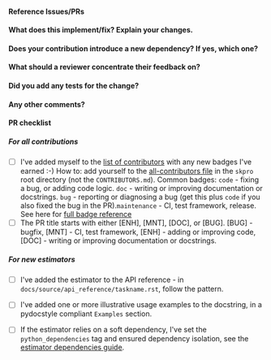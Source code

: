 <!--
Thanks for contributing a pull request! Please ensure you have taken a look
at our contribution guide: https://skpro.readthedocs.io/en/latest/contribute.html
-->

#### Reference Issues/PRs
<!--
Example: Fixes #1234. See also #3456.

Please use keywords (e.g., Fixes) to create link to the issues or pull requests
you resolved, so that they will automatically be closed when your pull request
is merged. See https://github.com/blog/1506-closing-issues-via-pull-requests
-->


#### What does this implement/fix? Explain your changes.
<!--
A clear and concise description of what you have implemented.
-->

#### Does your contribution introduce a new dependency? If yes, which one?

<!--
If your contribution does add a new core dependency, we may suggest to initially develop your contribution in a separate companion package in https://github.com/sktime/ to keep external dependencies of the core skpro package to a minimum.
-->

#### What should a reviewer concentrate their feedback on?

<!-- This section is particularly useful if you have a pull request that is still in development. You can guide the reviews to focus on the parts that are ready for their comments. We suggest using bullets (indicated by * or -) and filled checkboxes [x] here -->

#### Did you add any tests for the change?

<!-- This section is useful if you have added a test in addition to the existing ones. This will ensure that further changes to these files won't introduce the same kind of bug. It is considered good practice to add tests with newly added code to enforce the fact that the code actually works. This will reduce the chance of introducing logical bugs.
-->

#### Any other comments?
<!--
Please be aware that we are a loose team of volunteers so patience is necessary; assistance handling other issues is very welcome. We value all user contributions, no matter how minor they are. If we are slow to review, either the pull request needs some benchmarking, tinkering, convincing, etc. or more likely the reviewers are simply busy. In either case, we ask for your understanding during the review process.
-->

#### PR checklist
<!--
Please go through the checklist below. Please feel free to remove points if they are not applicable.
-->

##### For all contributions
- [ ] I've added myself to the [list of contributors](https://github.com/sktime/skpro/blob/main/CONTRIBUTORS.md) with any new badges I've earned :-)
  How to: add yourself to the [all-contributors file](https://github.com/sktime/skpro/blob/main/.all-contributorsrc) in the `skpro` root directory (not the `CONTRIBUTORS.md`). Common badges: `code` - fixing a bug, or adding code logic. `doc` - writing or improving documentation or docstrings. `bug` - reporting or diagnosing a bug (get this plus `code` if you also fixed the bug in the PR).`maintenance` - CI, test framework, release.
  See here for [full badge reference](https://allcontributors.org/docs/en/emoji-key)
- [ ] The PR title starts with either [ENH], [MNT], [DOC], or [BUG]. [BUG] - bugfix, [MNT] - CI, test framework, [ENH] - adding or improving code, [DOC] - writing or improving documentation or docstrings.

##### For new estimators
- [ ] I've added the estimator to the API reference - in `docs/source/api_reference/taskname.rst`, follow the pattern.
- [ ] I've added one or more illustrative usage examples to the docstring, in a pydocstyle compliant `Examples` section.
- [ ] If the estimator relies on a soft dependency, I've set the `python_dependencies` tag and ensured
  dependency isolation, see the [estimator dependencies guide](https://www.sktime.net/en/latest/developer_guide/dependencies.html#adding-a-soft-dependency).


<!--
Thanks for contributing!
-->
